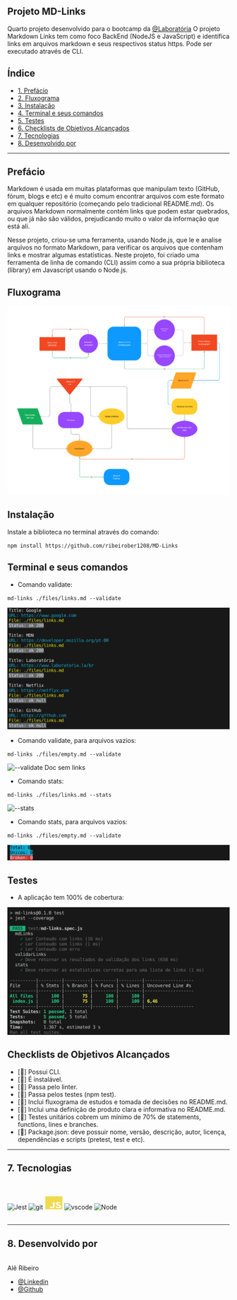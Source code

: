 
## Projeto MD-Links 

Quarto projeto desenvolvido para o bootcamp da [@Laboratória](https://www.laboratoria.la/br) O projeto Markdown Links tem como foco BackEnd (NodeJS e JavaScript) e identifica links em arquivos markdown e seus respectivos status https. Pode ser executado através de CLI.

## Índice

* [1. Prefácio](#1-prefacio) 
* [2. Fluxograma](#2-fluxograma) 
* [3. Instalação](#3-Instalação) 
* [4. Terminal e seus comandos](#4-Terminal-e-seus-comandos)
* [5. Testes](#5-testes) 
* [6. Checklists de Objetivos Alcançados](#6-checklist-de-objetivos-alcançados)
* [7. Tecnologias](#7-tecnologias)
* [8. Desenvolvido por](#8-desenvolvido)

***

## Prefácio

Markdown é usada em muitas plataformas que manipulam texto (GitHub, fórum, blogs e etc) e é muito comum encontrar arquivos com este formato em qualquer repositório (começando pelo tradicional README.md). Os arquivos Markdown normalmente contém links que podem estar quebrados, ou que já não são válidos, prejudicando muito o valor da informação que está ali.

Nesse projeto, criou-se uma ferramenta, usando Node.js, que le e analise arquivos no formato Markdown, para verificar os arquivos que contenham links e mostrar algumas estatísticas. Neste projeto, foi criado uma ferramenta de linha de comando (CLI) assim como a sua própria biblioteca (library) em Javascript usando o Node.js.

## Fluxograma 

![Fluxograma](./gallery/Fluxograma_MD-links%20(1).png)

## Instalação

Instale a biblioteca no terminal através do comando:

```
npm install https://github.com/ribeirober1208/MD-Links
```

## Terminal e seus comandos

- Comando validate:


```
md-links ./files/links.md --validate
```


![--validate](./gallery/validate.png)

- Comando validate, para arquivos vazios:
```
md-links ./files/empty.md --validate
``````
![--validate Doc sem links](./gallery/zerolinks.png)

- Comando stats:
```
md-links ./files/links.md --stats
``````
![--stats](./gallery/stats.png)

- Comando stats, para arquivos vazios:
```
md-links ./files/empty.md --validate
``````
![--stats Doc vazio](./gallery/statsZero.png)


## Testes

 - A aplicação tem 100% de cobertura:

![--stats Doc vazio](./gallery/teste.png)

## Checklists de Objetivos Alcançados 

- [:star2:] Possui CLI.
- [:star2:] É instalável.
- [:star2:] Passa pelo linter.
- [:star2:] Passa pelos testes (npm test).
- [:star2:] Inclui fluxograma de estudos e tomada de decisões no README.md.
- [:star2:] Inclui uma definição de produto clara e informativa no README.md.
- [:star2:] Testes unitários cobrem um mínimo de 70% de statements, functions, lines e branches.
- [:star2:] Package.json: deve possuir nome, versão, descrição, autor, licença, dependências e scripts (pretest, test e etc).

***

## 7. Tecnologias

<div>
 
  <br>
  <br>
  <img alt="Jest" height="30" width="40" src="https://cdn.jsdelivr.net/gh/devicons/devicon/icons/jest/jest-plain.svg" /> 
  <img alt="git" height="30" width="40" src="https://cdn.jsdelivr.net/gh/devicons/devicon/icons/git/git-original.svg" />
  <img alt="Ale-Js" height="30" width="40" src="https://raw.githubusercontent.com/devicons/devicon/master/icons/javascript/javascript-plain.svg">
  <img alt="vscode" height="30" width="40" src="https://cdn.jsdelivr.net/gh/devicons/devicon/icons/vscode/vscode-original.svg" />
  <img alt="Node" height="30" width="40" src="https://cdn.jsdelivr.net/gh/devicons/devicon/icons/nodejs/nodejs-original.svg" />
  <br>
  <br>
  
  ***

  ## 8. Desenvolvido por

  <br> Alê Ribeiro <br> 
  - [@Linkedin](https://www.linkedin.com/in/alessandra.ribeiro)
  - [@Github](https://github.com/ribeirober1208)
